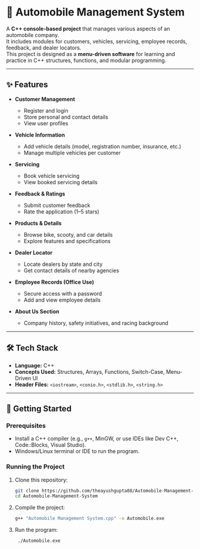 # 🚗 Automobile Management System

A **C++ console-based project** that manages various aspects of an automobile company.  
It includes modules for customers, vehicles, servicing, employee records, feedback, and dealer locators.  
This project is designed as a **menu-driven software** for learning and practice in C++ structures, functions, and modular programming.

---

## ✨ Features
- **Customer Management**
  - Register and login
  - Store personal and contact details
  - View user profiles

- **Vehicle Information**
  - Add vehicle details (model, registration number, insurance, etc.)
  - Manage multiple vehicles per customer

- **Servicing**
  - Book vehicle servicing
  - View booked servicing details

- **Feedback & Ratings**
  - Submit customer feedback
  - Rate the application (1–5 stars)

- **Products & Details**
  - Browse bike, scooty, and car details
  - Explore features and specifications

- **Dealer Locator**
  - Locate dealers by state and city
  - Get contact details of nearby agencies

- **Employee Records (Office Use)**
  - Secure access with a password
  - Add and view employee details

- **About Us Section**
  - Company history, safety initiatives, and racing background

---

## 🛠️ Tech Stack
- **Language:** C++  
- **Concepts Used:** Structures, Arrays, Functions, Switch-Case, Menu-Driven UI  
- **Header Files:** `<iostream>`, `<conio.h>`, `<stdlib.h>`, `<string.h>`  

---

## 🚀 Getting Started

### Prerequisites
- Install a C++ compiler (e.g., `g++`, MinGW, or use IDEs like Dev C++, Code::Blocks, Visual Studio).
- Windows/Linux terminal or IDE to run the program.

### Running the Project
1. Clone this repository:
   ```bash
   git clone https://github.com/theayushgupta08/Automobile-Management-System.git
   cd Automobile-Management-System
   
2. Compile the project:
    ```bash
    g++ "Automobile Management System.cpp" -o Automobile.exe

3. Run the program:
   ```bash
    ./Automobile.exe
